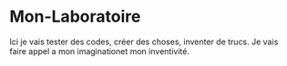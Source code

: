 # Mon-Laboratoire
Ici je vais tester des codes, créer des choses, inventer de trucs. Je vais faire appel a mon imaginationet mon inventivité.
